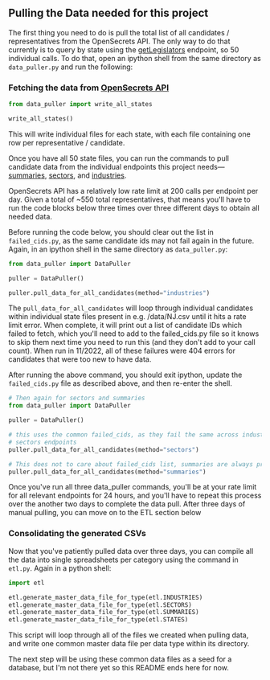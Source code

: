 ## Pulling the Data needed for this project

The first thing you need to do is pull the total list of all candidates / representatives from the OpenSecrets API. The only way to do that currently is to query by state using the [getLegislators](https://www.opensecrets.org/api/?method=getLegislators&output=doc) endpoint, so 50 individual calls. To do that, open an ipython shell from the same directory as `data_puller.py` and run the following:

### Fetching the data from [OpenSecrets API](https://www.opensecrets.org/open-data/api-documentation)
```py
from data_puller import write_all_states

write_all_states()
```

This will write individual files for each state, with each file containing one row per representative / candidate.

Once you have all 50 state files, you can run the commands to pull candidate data from the individual endpoints this project needs—[summaries](https://www.opensecrets.org/api/?method=candSummary&output=doc), [sectors](https://www.opensecrets.org/api/?method=candSector&output=doc), and [industries](https://www.opensecrets.org/api/?method=candIndustry&output=doc).

OpenSecrets API has a relatively low rate limit at 200 calls per endpoint per day. Given a total of ~550 total representatives, that means you'll have to run the code blocks below three times over three different days to obtain all needed data.

 Before running the code below, you should clear out the list in `failed_cids.py`, as the same candidate ids may not fail again in the future. Again, in an ipython shell in the same directory as `data_puller.py`:

```py
from data_puller import DataPuller

puller = DataPuller()

puller.pull_data_for_all_candidates(method="industries")
```

The `pull_data_for_all_candidates` will loop through individual candidates within individual state files present in e.g. /data/NJ.csv until it hits a rate limit error. When complete, it will print out a list of candidate IDs which failed to fetch, which you'll need to add to the failed_cids.py file so it knows to skip them next time you need to run this (and they don't add to your call count). When run in 11/2022, all of these failures were 404 errors for candidates that were too new to have data.

After running the above command, you should exit ipython, update the `failed_cids.py` file as described above, and then re-enter the shell.

```py
# Then again for sectors and summaries
from data_puller import DataPuller

puller = DataPuller()

# this uses the common failed_cids, as they fail the same across industries and
# sectors endpoints
puller.pull_data_for_all_candidates(method="sectors")

# This does not to care about failed_cids list, summaries are always present
puller.pull_data_for_all_candidates(method="summaries")
```

Once you've run all three data_puller commands, you'll be at your rate limit for all relevant endpoints for 24 hours, and you'll have to repeat this process over the another two days to complete the data pull. After three days of manual pulling, you can move on to the ETL section below

### Consolidating the generated CSVs
Now that you've patiently pulled data over three days, you can compile all the data into single spreadsheets per category using the command in `etl.py`. Again in a python shell:

```py
import etl

etl.generate_master_data_file_for_type(etl.INDUSTRIES)
etl.generate_master_data_file_for_type(etl.SECTORS)
etl.generate_master_data_file_for_type(etl.SUMMARIES)
etl.generate_master_data_file_for_type(etl.STATES)
```

This script will loop through all of the files we created when pulling data, and write one common master data file per data type within its directory.

The next step will be using these common data files as a seed for a database, but I'm not there yet so this README ends here for now.

